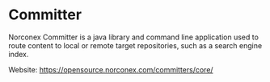 Committer
==========

Norconex Committer is a java library and command line application used to route content to local or remote target repositories, such as a search engine index.

Website: https://opensource.norconex.com/committers/core/
